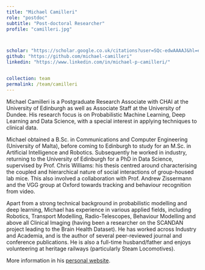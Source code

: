 ```yaml
---
title: "Michael Camilleri"
role: "postdoc"
subtitle: "Post-doctoral Researcher"
profile: "camilleri.jpg"



scholar: "https://scholar.google.co.uk/citations?user=SQc-edwAAAAJ&hl=en"
github: "https://github.com/michael-camilleri"
linkedin: "https://www.linkedin.com/in/michael-p-camilleri/"


collection: team
permalink: /team/camilleri
---
```


Michael Camilleri is a Postgraduate Research Associate with CHAI at the University of Edinburgh as well as Associate Staff at the University of Dundee. His research focus is on Probabilistic Machine Learning, Deep Learning and Data Science, with a special interest in applying techniques to clinical data. 

Michael obtained a B.Sc. in Communications and Computer Engineering (University of Malta), before coming to Edinburgh to study for an M.Sc. in Artificial Intelligence and Robotics. Subsequently he worked in industry, returning to the University of Edinburgh for a PhD in Data Science, supervised by Prof. Chris Williams: his thesis centred around characterising the coupled and hierarchical nature of social interactions of group-housed lab mice. This also involved a collaboration with Prof. Andrew Zissermann and the VGG group at Oxford towards tracking and behaviour recognition from video. 

Apart from a strong technical background in probabilistic modelling and deep learning, Michael has experience in various applied fields, including Robotics, Transport Modelling, Radio-Telescopes, Behaviour Modelling and above all Clinical Imaging (having been a researcher on the SCANDAN project leading to the Brain Health Dataset). He has worked across Industry and Academia, and is the author of several peer-reviewed journal and conference publications. He is also a full-time husband/father and enjoys volunteering at heritage railways (particularly Steam Locomotives).

More information in his [personal website](https://michaelpjcamilleri.wordpress.com/).